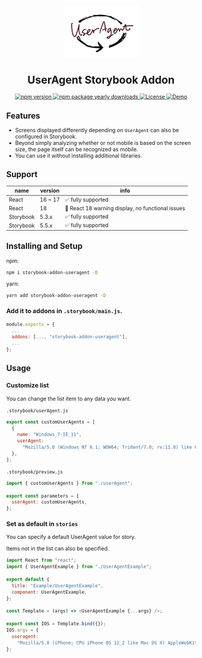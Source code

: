 <p align="center">
  <img src="docs/assets/logo.png" width="200" alt="user-agent logo">
</p>
<h1 align="center">UserAgent Storybook Addon</h1>

<p align="center">
  <a href="https://www.npmjs.com/package/storybook-addon-useragent">
    <img src="https://badgen.net/npm/v/storybook-addon-useragent" alt="npm version" />
  </a>
  <a href="https://npmjs.com/package/storybook-addon-useragent">
    <img src="https://badgen.net/npm/dy/storybook-addon-useragent" alt="npm package yearly downloads" />
  </a>
  <a href="https://lbesson.mit-license.org/">
    <img src="https://img.shields.io/badge/License-MIT-blue.svg" alt="License" />
  </a>
  <a href="https://Sotaneum.github.io/storybook-addon-useragent/">
    <img src="https://img.shields.io/badge/Demo-Storybook-pink.svg" alt="Demo" />
  </a>
</p>

## Features

- Screens displayed differently depending on `UserAgent` can also be configured in Storybook.
- Beyond simply analyzing whether or not mobile is based on the screen size, the page itself can be recognized as mobile.
- You can use it without installing additional libraries.

## Support

| name      | version | info                                              |
| --------- | ------- | ------------------------------------------------- |
| React     | 16 ~ 17 | ✅ fully supported                                |
| React     | 18      | 🚧 React 18 warning display, no functional issues |
| Storybook | 5.3.x   | ✅ fully supported                                |
| Storybook | 5.5.x   | ✅ fully supported                                |

## Installing and Setup

npm:

```sh
npm i storybook-addon-useragent -D
```

yarn:

```sh
yarn add storybook-addon-useragent -D
```

### Add it to addons in `.storybook/main.js`.

```js
module.exports = {
  ...
  addons: [..., "storybook-addon-useragent"],
  ...
};
```

## Usage

### Customize list

You can change the list item to any data you want.

`.storybook/userAgent.js`

```js
export const customUserAgents = [
  {
    name: "Windows_7-IE_11",
    userAgent:
      "Mozilla/5.0 (Windows NT 6.1; WOW64; Trident/7.0; rv:11.0) like Gecko",
  },
];
```

`.storybook/preview.js`

```js
import { customUserAgents } from "./userAgent";

export const parameters = {
  userAgent: customUserAgents,
};
```

### Set as default in `stories`

You can specify a default UserAgent value for story.

Items not in the list can also be specified.

```js
import React from "react";
import { UserAgentExample } from "./UserAgentExample";

export default {
  title: "Example/UserAgentExample",
  component: UserAgentExample,
};

const Template = (args) => <UserAgentExample {...args} />;

export const IOS = Template.bind({});
IOS.args = {
  useragent:
    "Mozilla/5.0 (iPhone; CPU iPhone OS 12_2 like Mac OS X) AppleWebKit/605.1.15 (KHTML, like Gecko) Version/12.1 Mobile/15E148 Safari/604.1",
};
```
